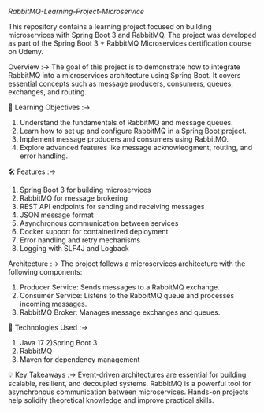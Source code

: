 *RabbitMQ-Learning-Project-Microservice*

This repository contains a learning project focused on building microservices with Spring Boot 3 and RabbitMQ. 
The project was developed as part of the Spring Boot 3 + RabbitMQ Microservices certification course on Udemy.

Overview  :->
The goal of this project is to demonstrate how to integrate RabbitMQ into a microservices architecture using Spring Boot.
It covers essential concepts such as message producers, consumers, queues, exchanges, and routing.

📖 Learning Objectives :->
1) Understand the fundamentals of RabbitMQ and message queues.
2) Learn how to set up and configure RabbitMQ in a Spring Boot project.
3) Implement message producers and consumers using RabbitMQ.
4) Explore advanced features like message acknowledgment, routing, and error handling.

🛠️ Features  :->
1) Spring Boot 3 for building microservices
2) RabbitMQ for message brokering
3) REST API endpoints for sending and receiving messages
4) JSON message format
5) Asynchronous communication between services
6) Docker support for containerized deployment
7) Error handling and retry mechanisms
8) Logging with SLF4J and Logback

Architecture :->
The project follows a microservices architecture with the following components:

1) Producer Service: Sends messages to a RabbitMQ exchange.
2) Consumer Service: Listens to the RabbitMQ queue and processes incoming messages.
3) RabbitMQ Broker: Manages message exchanges and queues.

🔗 Technologies Used :->
1) Java 17
2)Spring Boot 3
3) RabbitMQ
4) Maven for dependency management

💡 Key Takeaways :->
Event-driven architectures are essential for building scalable, resilient, and decoupled systems.
RabbitMQ is a powerful tool for asynchronous communication between microservices.
Hands-on projects help solidify theoretical knowledge and improve practical skills.   
